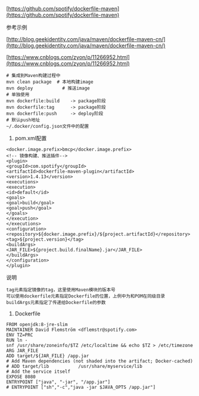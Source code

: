 [https://github.com/spotify/dockerfile-maven](https://github.com/spotify/dockerfile-maven)

参考示例

[http://blog.geekidentity.com/java/maven/dockerfile-maven-cn/](http://blog.geekidentity.com/java/maven/dockerfile-maven-cn/)

[https://www.cnblogs.com/zyon/p/11266952.html](https://www.cnblogs.com/zyon/p/11266952.html)

```plain
# 集成到Maven构建过程中
mvn clean package  # 本地构建image
mvn deploy           # 推送image
# 单独使用
mvn dockerfile:build    -> package阶段
mvn dockerfile:tag      -> package阶段
mvn dockerfile:push     -> deploy阶段
# 默认push地址
~/.docker/config.json文件中的配置
```
1. pom.xml配置
```plain
<docker.image.prefix>bmcp</docker.image.prefix>
<!-- 镜像构建、推送插件-->
<plugin>
<groupId>com.spotify</groupId>
<artifactId>dockerfile-maven-plugin</artifactId>
<version>1.4.13</version>
<executions>
<execution>
<id>default</id>
<goals>
<goal>build</goal>
<goal>push</goal>
</goals>
</execution>
</executions>
<configuration>
<repository>${docker.image.prefix}/${project.artifactId}</repository>
<tag>${project.version}</tag>
<buildArgs>
<JAR_FILE>${project.build.finalName}.jar</JAR_FILE>
</buildArgs>
</configuration>
</plugin>
```
说明

```plain
tag元素指定镜像的tag，这里使用Maven模块的版本号
可以使用dockerfile元素指定Dockerfile的位置，上例中为和POM在同级目录
buildArgs元素指定了传递给Dockerfile的参数
```
1. Dockerfile
```plain
FROM openjdk:8-jre-slim
MAINTAINER David Flemström <dflemstr@spotify.com>
ENV TZ=PRC
RUN ln -snf /usr/share/zoneinfo/$TZ /etc/localtime && echo $TZ > /etc/timezone
ARG JAR_FILE
ADD target/${JAR_FILE} /app.jar
# Add Maven dependencies (not shaded into the artifact; Docker-cached)
# ADD target/lib           /usr/share/myservice/lib
# Add the service itself
EXPOSE 8080
ENTRYPOINT ["java", "-jar", "/app.jar"]
# ENTRYPOINT ["sh","-c","java -jar $JAVA_OPTS /app.jar"]
```
